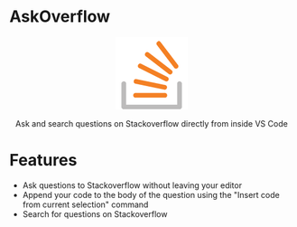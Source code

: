 # AskOverflow

<p align="center"><img src="media/askoverflow_icon.png" /></p>

<p align="center">Ask and search questions on Stackoverflow directly from inside VS Code</p>

# Features
- Ask questions to Stackoverflow without leaving your editor
- Append your code to the body of the question using the "Insert code from current selection" command
- Search for questions on Stackoverflow
